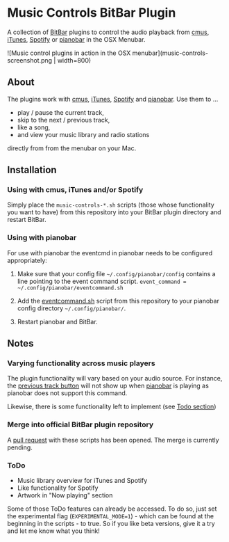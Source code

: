 # Music Controls BitBar Plugin

A collection of [BitBar][bitbar] plugins to control the audio playback from [cmus][cmus], [iTunes][itunes], [Spotify][spotify] or [pianobar][pianobar] in the OSX Menubar.

![Music control plugins in action in the OSX menubar](music-controls-screenshot.png | width=800)

## About

The plugins work with [cmus][cmus], [iTunes][itunes], [Spotify][spotify] and [pianobar][pianobar]. Use them to ...

- play / pause the current track,
- skip to the next / previous track,
- like a song,
- and view your music library and radio stations

directly from from the menubar on your Mac.

## Installation

### Using with cmus, iTunes and/or Spotify

Simply place the `music-controls-*.sh` scripts (those whose functionality you want to have) from this repository into your BitBar plugin directory and restart BitBar.

### Using with pianobar

For use with pianobar the eventcmd in pianobar needs to be configured appropriately:

1. Make sure that your config file `~/.config/pianobar/config` contains a line pointing to the event command script.
```event_command = ~/.config/pianobar/eventcommand.sh```

2. Add the [eventcommand.sh](eventcommand.sh) script from this repository to your pianobar config directory `~/.config/pianobar/`.

3. Restart pianobar and BitBar. 

## Notes

### Varying functionality across music players

The plugin functionality will vary based on your audio source. For instance, the [previous track button](music-controls-previous.10s.sh) will not show up when [pianobar][pianobar] is playing as pianobar does not support this command.

Likewise, there is some functionality left to implement (see [Todo section](#todo))

### Merge into official BitBar plugin repository

A [pull request](https://github.com/matryer/bitbar-plugins/pull/1199) with these scripts has been opened. The merge is currently pending.

### ToDo

- Music library overview for iTunes and Spotify
- Like functionality for Spotify
- Artwork in "Now playing" section

Some of those ToDo features can already be accessed. To do so, just set the experimental flag (`EXPERIMENTAL_MODE=1`) - which can be found at the beginning in the scripts - to true. 
So if you like beta versions, give it a try and let me know what you think!

[bitbar]: https://getbitbar.com/
[cmus]: https://cmus.github.io/
[itunes]: https://www.apple.com/itunes/
[spotify]: https://www.spotify.com/
[pianobar]: https://6xq.net/pianobar/
